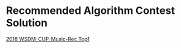 # Recommended Algorithm Contest Solution

[2018 WSDM-CUP-Music-Rec Top1](https://github.com/lystdo/Codes-for-WSDM-CUP-Music-Rec-1st-place-solution)